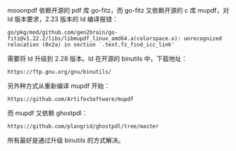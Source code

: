 mooonpdf 依赖开源的 pdf 库 go-fitz，而 go-fitz 又依赖开源的 c 库 mupdf，对 ld 版本要求，2.23 版本的 ld 编译报错：

```
go/pkg/mod/github.com/gen2brain/go-fitz@v1.22.2/libs/libmupdf_linux_amd64.a(colorspace.o): unrecognized relocation (0x2a) in section `.text.fz_find_icc_link'
```

需要将 ld 升级到 2.28 版本。ld 在开源的 binutils 中，下载地址：

```
https://ftp.gnu.org/gnu/binutils/
```

另外种方式从重新编译 mupdf 开始：

```
https://github.com/ArtifexSoftware/mupdf
```

而 mupdf 又依赖 ghostpdl：

```
https://github.com/plangrid/ghostpdl/tree/master
```

所有最好是通过升级 binutils 的方式解决。